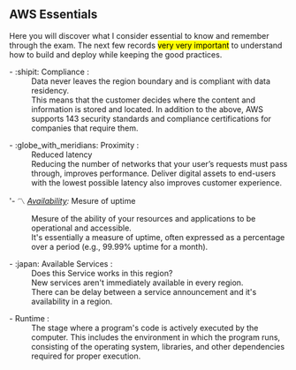 ## AWS Essentials

Here you will discover what I consider essential to know and remember through the exam. The next few records <mark>very very important</mark> to understand how to build and deploy while keeping the good practices.
<dl>
<dt> - :shipit: Compliance : </dt><dd> Data never leaves the region boundary and is compliant with data residency.</dd> <dd>This means that the customer decides where the content and information is stored and located. 
  In addition to the above, AWS supports 143 security standards and compliance certifications for companies that require them.</dd>
</dl>

<dl>
<dt> - :globe_with_meridians: Proximity : </dt><dd> Reduced latency</dd>
<dd> Reducing the number of networks that your user’s requests must pass through, improves performance. Deliver digital assets to end-users with the lowest possible latency also improves customer experience.</dd>
</dl>


 '- :part_alternation_mark: *[Availability](./AWS-Availability.md):* Mesure of uptime</dd>
<dd>Mesure of the ability of your resources and applications to be operational and accessible.</dd>
<dd>It's essentially a measure of uptime, often expressed as a percentage over a period (e.g., 99.99% uptime for a month).</dd>


<dl>
<dt> - :japan: Available Services : <dt><dd>Does this Service works in this region?</dd>
<dd>New services aren't immediately available in every region.</dd><dd>There can be delay between a service announcement and it's availability in a region.</dd>
</dl>

<dl>
<dt> - Runtime : </dt><dd>The stage where a program's code is actively executed by the computer. This includes the environment in which the program runs, consisting of the operating system, libraries, and other dependencies required for proper execution.</dd>
</dl>
